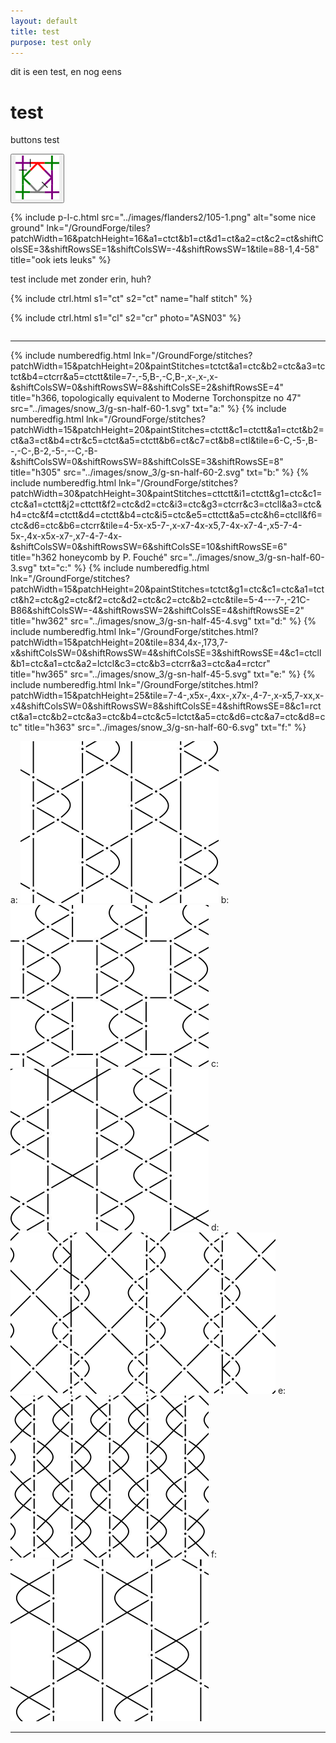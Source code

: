 ```yaml
---
layout: default
title: test
purpose: test only
---
```


dit is een test, en nog eens

<style>
.button
  background-color: blue;
  border: 6px;
  border-color: red;
  color: green;
  padding: 0px;
  cursor: pointer;
  box-shadow: 3px 3px #ebebeb;
}

.button:hover {
  background-color: green;
   
}
  
</style>

# test

buttons test

<a href="../images/flanders2/105-1.png">
<button type="button"><img title="paris fashion" src="../images/flanders2/105-1.png"></button>
</a>  

{% include p-l-c.html
  src="../images/flanders2/105-1.png"
  alt="some nice ground"
  lnk="/GroundForge/tiles?patchWidth=16&patchHeight=16&a1=ctct&b1=ct&d1=ct&a2=ct&c2=ct&shiftColsSE=3&shiftRowsSE=1&shiftColsSW=-4&shiftRowsSW=1&tile=88-1,4-58"
  title="ook iets leuks"
%}  

test include met zonder erin, huh?
<table>
 {% include ctrl.html
  s1="ct"
  s2="ct"
  name="half stitch"
 %} 
    
{% include ctrl.html
  s1="cl"
  s2="cr"
  photo="ASN03"
%} 
</table>

****
{% include numberedfig.html
    lnk="/GroundForge/stitches?patchWidth=15&patchHeight=20&paintStitches=tctct&a1=ctc&b2=ctc&a3=tctct&b4=ctcrr&a5=ctctt&tile=7-,-5,B-,-C,B-,x-,x-,x-&shiftColsSW=0&shiftRowsSW=8&shiftColsSE=2&shiftRowsSE=4"
    title="h366, topologically equivalent to Moderne Torchonspitze no 47"
    src="../images/snow_3/g-sn-half-60-1.svg"
    txt="a:"
%} 
{% include numberedfig.html
    lnk="/GroundForge/stitches?patchWidth=15&patchHeight=20&paintStitches=ctctt&c1=ctctt&a1=ctct&b2=ct&a3=ct&b4=ctr&c5=ctct&a5=ctctt&b6=ct&c7=ct&b8=ctl&tile=6-C,-5-,B--,-C-,B-2,-5-,--C,-B-&shiftColsSW=0&shiftRowsSW=8&shiftColsSE=3&shiftRowsSE=8"
    title="h305"
    src="../images/snow_3/g-sn-half-60-2.svg"
    txt="b:"
%} 
{% include numberedfig.html
    lnk="/GroundForge/stitches?patchWidth=30&patchHeight=30&paintStitches=cttctt&i1=ctctt&g1=ctc&c1=ctc&a1=ctctt&j2=cttctt&f2=ctc&d2=ctc&i3=ctc&g3=ctcrr&c3=ctcll&a3=ctc&h4=ctc&f4=ctctt&d4=ctctt&b4=ctc&i5=ctc&e5=cttctt&a5=ctc&h6=ctcll&f6=ctc&d6=ctc&b6=ctcrr&tile=4-5x-x5-7-,x-x7-4x-x5,7-4x-x7-4-,x5-7-4-5x-,4x-x5x-x7-,x7-4-7-4x-&shiftColsSW=0&shiftRowsSW=6&shiftColsSE=10&shiftRowsSE=6"
    title="h362 honeycomb by P. Fouché"
    src="../images/snow_3/g-sn-half-60-3.svg"
    txt="c:"
%} 
{% include numberedfig.html
    lnk="/GroundForge/stitches?patchWidth=15&patchHeight=20&paintStitches=tctct&g1=ctc&c1=ctc&a1=tctct&h2=ctc&g2=ctc&f2=ctc&d2=ctc&c2=ctc&b2=ctc&tile=5-4---7-,-21C-B86&shiftColsSW=-4&shiftRowsSW=2&shiftColsSE=4&shiftRowsSE=2"
    title="hw362"
    src="../images/snow_3/g-sn-half-45-4.svg"
    txt="d:"
 %} 
{% include numberedfig.html
    lnk="/GroundForge/stitches.html?patchWidth=15&patchHeight=20&tile=834,4x-,173,7-x&shiftColsSW=0&shiftRowsSW=4&shiftColsSE=3&shiftRowsSE=4&c1=ctcll&b1=ctc&a1=ctc&a2=lctcl&c3=ctc&b3=ctcrr&a3=ctc&a4=rctcr"
    title="hw365"
    src="../images/snow_3/g-sn-half-45-5.svg"
    txt="e:"
 %} 
{% include numberedfig.html
    lnk="/GroundForge/stitches.html?patchWidth=15&patchHeight=25&tile=7-4-,x5x-,4xx-,x7x-,4-7-,x-x5,7-xx,x-x4&shiftColsSW=0&shiftRowsSW=8&shiftColsSE=4&shiftRowsSE=8&c1=rctct&a1=ctc&b2=ctc&a3=ctc&b4=ctc&c5=lctct&a5=ctc&d6=ctc&a7=ctc&d8=ctc"
    title="h363"
    src="../images/snow_3/g-sn-half-60-6.svg"
    txt="f:"
 %} 
 <p style="clear: both"></p>
 
<span>a:&nbsp;[![half little snowflake 1][p-sn-half-1]][t-sn-half-1]</span> 
<span>b:&nbsp;[![half little snowflake 2][p-sn-half-2]][t-sn-half-2]</span> 
<span>c:&nbsp;[![half little snowflake 3][p-sn-half-3]][t-sn-half-3]</span> 
<span>d:&nbsp;[![half little snowflake 4][p-sn-half-4]][t-sn-half-4]</span> 
<span>e:&nbsp;[![half little snowflake 5][p-sn-half-5]][t-sn-half-5]</span> 
<span>f:&nbsp;[![half little snowflake 6][p-sn-half-6]][t-sn-half-6]</span> 
<p style="clear: both"></p>


[p-sn-half-1]: ../images/snow_3/g-sn-half-60-1.svg "h366, topologically equivalent to Moderne Torchonspitze no 47"
[p-sn-half-2]: ../images/snow_3/g-sn-half-60-2.svg "h305"
[p-sn-half-3]: ../images/snow_3/g-sn-half-60-3.svg "h362 honeycomb by P. Fouché"
[p-sn-half-4]: ../images/snow_3/g-sn-half-45-4.svg "hw362"
[p-sn-half-5]: ../images/snow_3/g-sn-half-45-5.svg "hw365"
[p-sn-half-6]: ../images/snow_3/g-sn-half-60-6.svg "hw363"


[t-sn-half-1]: /GroundForge/stitches?patchWidth=15&patchHeight=20&paintStitches=tctct&a1=ctc&b2=ctc&a3=tctct&b4=ctcrr&a5=ctctt&tile=7-,-5,B-,-C,B-,x-,x-,x-&shiftColsSW=0&shiftRowsSW=8&shiftColsSE=2&shiftRowsSE=4

[t-sn-half-2]: /GroundForge/stitches?patchWidth=15&patchHeight=20&paintStitches=ctctt&c1=ctctt&a1=ctct&b2=ct&a3=ct&b4=ctr&c5=ctct&a5=ctctt&b6=ct&c7=ct&b8=ctl&tile=6-C,-5-,B--,-C-,B-2,-5-,--C,-B-&shiftColsSW=0&shiftRowsSW=8&shiftColsSE=3&shiftRowsSE=8

[t-sn-half-3]: /GroundForge/stitches?patchWidth=30&patchHeight=30&paintStitches=cttctt&i1=ctctt&g1=ctc&c1=ctc&a1=ctctt&j2=cttctt&f2=ctc&d2=ctc&i3=ctc&g3=ctcrr&c3=ctcll&a3=ctc&h4=ctc&f4=ctctt&d4=ctctt&b4=ctc&i5=ctc&e5=cttctt&a5=ctc&h6=ctcll&f6=ctc&d6=ctc&b6=ctcrr&tile=4-5x-x5-7-,x-x7-4x-x5,7-4x-x7-4-,x5-7-4-5x-,4x-x5x-x7-,x7-4-7-4x-&shiftColsSW=0&shiftRowsSW=6&shiftColsSE=10&shiftRowsSE=6

[t-sn-half-4]: /GroundForge/stitches?patchWidth=15&patchHeight=20&paintStitches=tctct&g1=ctc&c1=ctc&a1=tctct&h2=ctc&g2=ctc&f2=ctc&d2=ctc&c2=ctc&b2=ctc&tile=5-4---7-,-21C-B86&shiftColsSW=-4&shiftRowsSW=2&shiftColsSE=4&shiftRowsSE=2     

[t-sn-half-5]: /GroundForge/stitches.html?patchWidth=15&patchHeight=20&tile=834,4x-,173,7-x&shiftColsSW=0&shiftRowsSW=4&shiftColsSE=3&shiftRowsSE=4&c1=ctcll&b1=ctc&a1=ctc&a2=lctcl&c3=ctc&b3=ctcrr&a3=ctc&a4=rctcr

[t-sn-half-6]: /GroundForge/stitches.html?patchWidth=15&patchHeight=25&tile=7-4-,x5x-,4xx-,x7x-,4-7-,x-x5,7-xx,x-x4&shiftColsSW=0&shiftRowsSW=8&shiftColsSE=4&shiftRowsSE=8&c1=rctct&a1=ctc&b2=ctc&a3=ctc&b4=ctc&c5=lctct&a5=ctc&d6=ctc&a7=ctc&d8=ctc

[page-little]: ../docs/snowflakes#half-little-snowflake


***



[p-paris-lcr]: ../images/flanders2/105-1.png.png            

